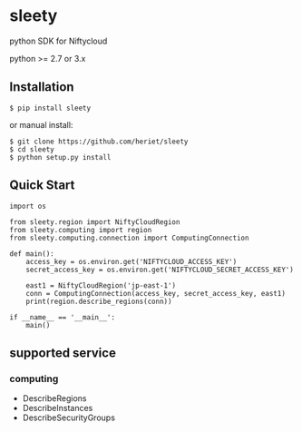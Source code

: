 # sleety

python SDK for Niftycloud

python >= 2.7 or 3.x

## Installation

```
$ pip install sleety
```

or manual install:

```
$ git clone https://github.com/heriet/sleety
$ cd sleety
$ python setup.py install
```

## Quick Start

```
import os

from sleety.region import NiftyCloudRegion
from sleety.computing import region
from sleety.computing.connection import ComputingConnection

def main():
    access_key = os.environ.get('NIFTYCLOUD_ACCESS_KEY')
    secret_access_key = os.environ.get('NIFTYCLOUD_SECRET_ACCESS_KEY')

    east1 = NiftyCloudRegion('jp-east-1')
    conn = ComputingConnection(access_key, secret_access_key, east1)
    print(region.describe_regions(conn))

if __name__ == '__main__':
    main()
```

## supported service

### computing

* DescribeRegions
* DescribeInstances
* DescribeSecurityGroups